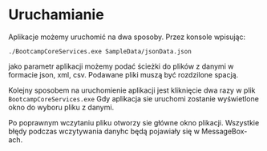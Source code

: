 ﻿# Uruchamianie
Aplikacje możemy uruchomić na dwa sposoby. Przez konsole wpisując:
```
./BootcampCoreServices.exe SampleData/jsonData.json
```
jako parametr aplikacji możemy podać ścieżki do plików z danymi w formacie json, xml, csv. Podawane pliki muszą być rozdzilone spacją.

Kolejny sposobem na uruchomienie aplikacji jest kliknięcie dwa razy w plik ```BootcampCoreServices.exe```
Gdy aplikacja sie uruchomi zostanie wyświetlone okno do wyboru pliku z danymi.

Po poprawnym wczytaniu pliku otworzy sie główne okno plikacji. Wszystkie błędy podczas wczytywania danyhc będą pojawiały się w MessageBox-ach.
